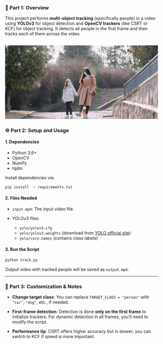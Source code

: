 

### 🧾 **Part 1: Overview**

This project performs **multi-object tracking** (specifically people) in a video using **YOLOv3** for object detection and **OpenCV trackers** (like CSRT or KCF) for object tracking.
It detects all people in the first frame and then tracks each of them across the video.

!['Screenshot'](./Screenshot.png)
---

### ⚙️ **Part 2: Setup and Usage**

#### 1. **Dependencies**

* Python 3.6+
* OpenCV 
* NumPy
* tqdm

Install dependencies via:

```bash
pip install -r requirements.txt
```

#### 2. **Files Needed**

* `input.mp4`: The input video file.
* YOLOv3 files:

  * `yolo/yolov3.cfg`
  * `yolo/yolov3.weights` (download from [YOLO official site](https://pjreddie.com/darknet/yolo/))
  * `yolo/coco.names` (contains class labels)

#### 3. **Run the Script**

```bash
python track.py
```

Output video with tracked people will be saved as `output.mp4`.

---

### 📌 **Part 3: Customization & Notes**

* **Change target class**:
  You can replace `TARGET_CLASS = "person"` with `"car"`, `"dog"`, etc., if needed.

* **First-frame detection**:
  Detection is done **only on the first frame** to initialize trackers. For dynamic detection in all frames, you’ll need to modify the script.

* **Performance tip**:
  CSRT offers higher accuracy but is slower; you can switch to KCF if speed is more important.

